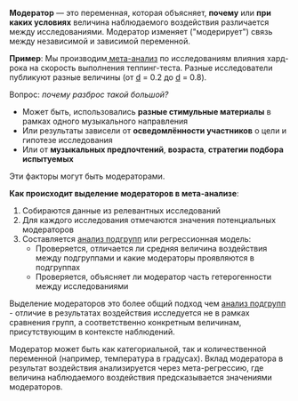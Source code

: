**Модератор** — это переменная, которая объясняет, **почему** или **при каких условиях** величина наблюдаемого воздействия различается между исследованиями. Модератор изменяет ("модерирует") связь между независимой и зависимой переменной.

**Пример**:
Мы производим[ мета-анализ](Статистические%20методы/Мета-анализ/Мета-анализ) по исследованиям влияния хард-рока на скорость выполнения теппинг-теста. Разные исследователи публикуют разные величины (от [d](d%20Коэна%20(Cohen's%20d).md) = 0.2 до [d](d%20Коэна%20(Cohen's%20d).md) = 0.8).

Вопрос: *почему разброс такой большой?*
- Может быть, использовались **разные стимульные материалы** в рамках одного музыкального направления
- Или результаты зависели от **осведомлённости участников** о цели и гипотезе исследования
- Или от **музыкальных предпочтений**, **возраста**, **стратегии подбора испытуемых**

Эти факторы могут быть модераторами.

**Как происходит выделение модераторов в мета-анализе**:
1. Собираются данные из релевантных исследований
2. Для каждого исследования отмечаются значения потенциальных модераторов
3. Составляется [анализ подгрупп](Анализ%20подгрупп%20(мета-анализ).md) или регрессионная модель:
   - Проверяется, отличается ли средняя величина воздействия между подгруппами и какие модераторы проявляются в подгруппах
   - Проверяется, объясняет ли модератор часть гетерогенности между исследованиями

Выделение модераторов это более общий подход чем [анализ подгрупп](Анализ%20подгрупп%20(мета-анализ).md) - отличие в результатах воздействия исследуется не в рамках сравнения групп, а соответственно конкретным величинам, присутствующим в контексте наблюдений.

Модератор может быть как категориальной, так и количественной переменной (например, температура в градусах). Вклад модератора в результат воздействия анализируется через мета-регрессию, где величина наблюдаемого воздействия предсказывается значениями модераторов.
